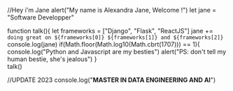 //Hey i'm Jane
alert("My name is Alexandra Jane, Welcome !")
let jane = "Software Developper"

function talk(){
    let frameworks = ["Django", "Flask", "ReactJS"]
    jane += ` doing great on ${frameworks[0]} ${frameworks[1]} and ${frameworks[2]}`
    console.log(jane)
    if(Math.floor(Math.log10(Math.cbrt(1707))) == 1){
        console.log("Python and Javascript are my besties")
        alert("PS: don\'t tell my human bestie, she\'s jealous")
    }    
talk()

//UPDATE 2023
console.log("****MASTER IN DATA ENGINEERING AND AI****")
